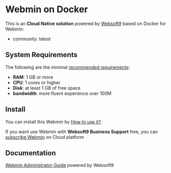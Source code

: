 # Webmin on Docker  

This is an **Cloud Native solution** powered by [Websoft9](https://www.websoft9.com) based on Docker for Webmin:

 - community:  latest


## System Requirements

The following are the minimal [recommended requirements](https://github.com/onlyoffice/docker#recommended-system-requirements):

* **RAM**: 1 GB or more
* **CPU**: 1 cores or higher
* **Disk**: at least 1 GB of free space
* **bandwidth**: more fluent experience over 100M  

## Install

You can install this Webmin by [How to use it?](https://github.com/Websoft9/docker-library#how-to-use-it).   

If you want use Webmin with **Websoft9 Business Support** free, you can [subscribe Webmin](https://www.websoft9.com/apps) on Cloud platform

## Documentation

[Webmin Administrator Guide](https://support.websoft9.com/docs/webmin) powered by Websoft9